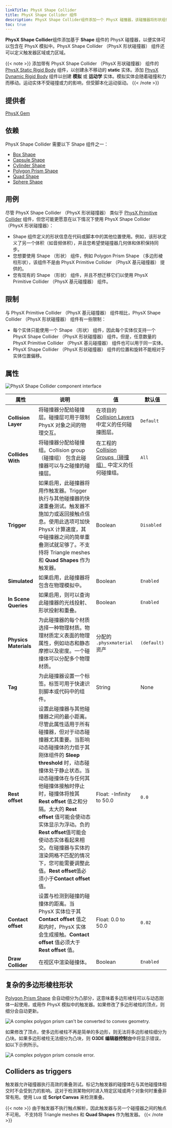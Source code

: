 ```yaml
---
linkTitle: PhysX Shape Collider
title: PhysX Shape Collider 组件
description: PhysX Shape Collider组件添加一个 PhysX 碰撞器，该碰撞器将形状组件利用到实体，以便该实体可以包含在 PhysX 模拟中。
toc: true
---
```


**PhysX Shape Collider**组件添加基于 **Shape** 组件的 PhysX 碰撞器，以便实体可以包含在 PhysX 模拟中。PhysX Shape Collider （PhysX 形状碰撞器） 组件还可以定义触发器区域或力区域。

{{< note >}}
添加带有 PhysX Shape Collider （PhysX 形状碰撞器） 组件的 [PhysX Static Rigid Body](/docs/user-guide/components/reference/physx/static-rigid-body/) 组件，以创建永不移动的 **static** 实体。添加 [PhysX Dynamic Rigid Body](/docs/user-guide/components/reference/physx/rigid-body/) 组件以创建 **模拟** 或 **运动学** 实体。模拟实体会随着碰撞和力而移动。运动实体不受碰撞或力的影响，但受脚本化运动驱动。
{{< /note >}}

## 提供者

[PhysX Gem](/docs/user-guide/gems/reference/physics/nvidia/physx/)

## 依赖

PhysX Shape Collider 需要以下 Shape 组件之一：

* [Box Shape](/docs/user-guide/components/reference/shape/box-shape/)
* [Capsule Shape](/docs/user-guide/components/reference/shape/capsule-shape/)
* [Cylinder Shape](/docs/user-guide/components/reference/shape/cylinder-shape/)
* [Polygon Prism Shape](/docs/user-guide/components/reference/shape/polygon-prism-shape/)
* [Quad Shape](/docs/user-guide/components/reference/shape/quad-shape/)
* [Sphere Shape](/docs/user-guide/components/reference/shape/sphere-shape/)

## 用例

尽管 PhysX Shape Collider （PhysX 形状碰撞器） 类似于 [PhysX Primitive Collider](/docs/user-guide/components/reference/physx/collider/) 组件，但您可能更愿意在以下情况下使用 PhysX Shape Collider （PhysX 形状碰撞器）：

* Shape 组件定义的形状信息在代码或脚本中的其他位置使用。例如，该形状定义了另一个体积（如音频体积），并且您希望使碰撞器几何体和体积保持同步。
* 您想要使用 Shape （形状） 组件，例如 Polygon Prism Shape （多边形棱柱形状），该组件不是由 PhysX Primitive Collider （PhysX 基元碰撞器） 提供的。
* 您有现有的 Shape （形状） 组件，并且不想迁移它们以使用 PhysX Primitive Collider （PhysX 基元碰撞器） 组件。

## 限制

与 PhysX Primitive Collider （PhysX 基元碰撞器） 组件相比，PhysX Shape Collider （PhysX 形状碰撞器） 组件有一些限制：

* 每个实体只能使用一个 Shape （形状） 组件，因此每个实体仅支持一个 PhysX Shape Collider （PhysX 形状碰撞器） 组件。但是，任意数量的 PhysX Primitive Collider （PhysX 基元碰撞器） 组件也可以用于同一实体。
* PhysX Shape Collider （PhysX 形状碰撞器） 组件的位置和旋转不能相对于实体位置偏移。

## 属性 

![PhysX Shape Collider component interface](/images/user-guide/components/reference/physx/physx-shape-collider-ui-01.png)

| 属性 | 说明 | 值 | 默认值 |
| - | - | - | - |
| **Collision Layer** | 将碰撞器分配给碰撞层。碰撞层可用于限制 PhysX 对象之间的物理交互。 | 在项目的 [Collision Layers](/docs/user-guide/interactivity/physics/nvidia-physx/configuring/configuration-collision-layers/) 中定义的任何碰撞图层。  | `Default` |
| **Collides With** | 将碰撞器分配给碰撞组。Collision group （碰撞组） 包含此碰撞器可以与之碰撞的碰撞层。 | 在工程的 [Collision Groups（碰撞组）](/docs/user-guide/interactivity/physics/nvidia-physx/configuring/configuration-collision-groups/) 中定义的任何碰撞组。 | `All` |
| **Trigger** | 如果启用，此碰撞器将用作触发器。Trigger 执行与其他碰撞器的快速重叠测试。触发器不施加力或返回接触点信息。使用此选项可加快 PhysX 计算速度，其中碰撞器之间的简单重叠测试就足够了。不支持将 Triangle meshes 和 **Quad Shapes** 作为触发器。 | Boolean | `Disabled` |
| **Simulated** | 如果启用，此碰撞器将包含在物理模拟中。 | Boolean | `Enabled` |
| **In Scene Queries** | 如果启用，则可以查询此碰撞器的光线投射、形状投射和重叠。 | Boolean | `Enabled` |
| **Physics Materials** | 为此碰撞器的每个材质选择一种物理材质。物理材质定义表面的物理属性，例如动态和静态摩擦以及密度。一个碰撞体可以分配多个物理材质。 | 分配的 `.physxmaterial` 资产 | `(default)` |
| **Tag** | 为此碰撞器设置一个标签。标签可用于快速识别脚本或代码中的组件。| String | None |
| **Rest offset** | 设置此碰撞器与其他碰撞器之间的最小距离。尽管此属性适用于所有碰撞器，但对于动态碰撞器尤其重要。当影响动态碰撞体的力低于其刚体组件的 **Sleep threshold** 时，动态碰撞体处于静止状态。当动态碰撞体在与任何其他碰撞体接触时停止时，碰撞体将按其 **Rest offset** 值之和分隔。太大的 **Rest offset** 值可能会使动态实体显示为浮动。负的 **Rest offset**值可能会使动态实体看起来相交。在碰撞器与实体的渲染网格不匹配的情况下，您可能需要调整此值。**Rest offset**值必须小于**Contact offset**值。 | Float: -Infinity to 50.0 | `0.0` |
| **Contact offset** | 设置与检测到碰撞的碰撞体的距离。当 PhysX 实体位于其 **Contact offset** 值之和内时，PhysX 实体会生成接触。**Contact offset** 值必须大于 **Rest offset** 值。 | Float: 0.0 to 50.0 | `0.02` |
| **Draw Collider** | 在视区中渲染碰撞体。| Boolean | `Enabled` |

## 复杂的多边形棱柱形状

[Polygon Prism Shape](/docs/user-guide/components/reference/shape/polygon-prism-shape/) 会自动细分为凸部分，这意味着多边形棱柱可以与动态刚体一起使用，或用作 PhysX 模拟中的触发器。如果修改了多边形棱柱的顶点，则细分会自动更新。

![A complex polygon prism can't be converted to convex geometry.](/images/user-guide/components/reference/physx/physx-shape-collider-polyprism.png)

如果修改了顶点，使多边形棱柱不再是简单的多边形，则无法将多边形棱柱细分为凸块。如果多边形棱柱无法细分为凸块，则 **O3DE 编辑器控制台**中将显示错误，如以下示例所示。

![A complex polygon prism console error.](/images/user-guide/components/reference/physx/physx-shape-collider-error.png)

## Colliders as triggers 

触发器允许碰撞器执行高效的重叠测试。标记为触发器的碰撞体在与其他碰撞体相交时不会受到力的影响。这对于检测某物何时进入特定区域或两个对象何时重叠非常有用。使用 Lua 或 **Script Canvas** 来检测重叠。

{{< note >}}
由于触发器不执行触点解析，因此触发器与另一个碰撞器之间的触点不可用。
不支持将 Triangle meshes 和 **Quad Shapes** 作为触发器。
{{< /note >}}
